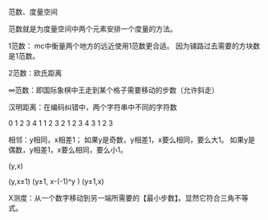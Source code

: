 范数、度量空间

范数就是为度量空间中两个元素安排一个度量的方法。

1范数：
mc中衡量两个地方的远近使用1范数更合适。
因为铺路过去需要的方块数是1范数。

2范数：欧氏距离

∞范数：即国际象棋中王走到某个格子需要移动的步数（允许斜走）

汉明距离：在编码纠错中，两个字符串中不同的字符数

0 1 2 3 4
1  1 2 3
2 1 2 3 4
3  1 2 3

相邻：y相同，x相差1；
如果y是奇数，y相差1，x要么相同，要么大1。
如果y是偶数，y相差1，x要么相同，要么小1。

(y,x)

(y,x±1)
(y±1, x-(-1)^y )
(y±1,x)

X测度：从一个数字移动到另一端所需要的【最小步数】。显然它符合三角不等式。